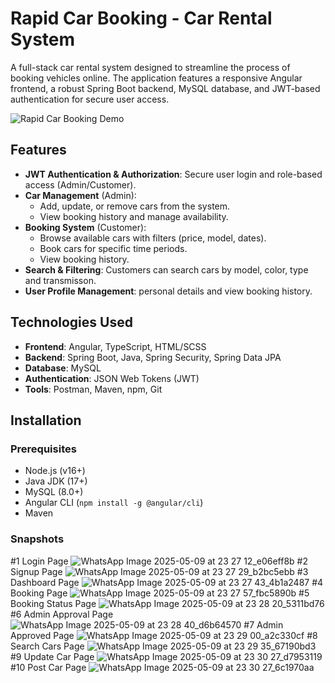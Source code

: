 # Rapid Car Booking - Car Rental System

A full-stack car rental system designed to streamline the process of booking vehicles online. The application features a responsive Angular frontend, a robust Spring Boot backend, MySQL database, and JWT-based authentication for secure user access.

![Rapid Car Booking Demo](demo.gif) <!-- Add a demo image/gif if available -->

## Features

- **JWT Authentication & Authorization**: Secure user login and role-based access (Admin/Customer).
- **Car Management** (Admin):
  - Add, update, or remove cars from the system.
  - View booking history and manage availability.
- **Booking System** (Customer):
  - Browse available cars with filters (price, model, dates).
  - Book cars for specific time periods.
  - View booking history.
- **Search & Filtering**: Customers can search cars by model, color, type and transmisson.
- **User Profile Management**: personal details and view booking history.

## Technologies Used

- **Frontend**: Angular, TypeScript, HTML/SCSS
- **Backend**: Spring Boot, Java, Spring Security, Spring Data JPA
- **Database**: MySQL
- **Authentication**: JSON Web Tokens (JWT)
- **Tools**: Postman, Maven, npm, Git

## Installation

### Prerequisites
- Node.js (v16+)
- Java JDK (17+)
- MySQL (8.0+)
- Angular CLI (`npm install -g @angular/cli`)
- Maven


### Snapshots
#1 Login Page
![WhatsApp Image 2025-05-09 at 23 27 12_e06eff8b](https://github.com/user-attachments/assets/d2f96132-f05c-4d0b-963c-0f3847dd2ae5)
#2 Signup Page 
![WhatsApp Image 2025-05-09 at 23 27 29_b2bc5ebb](https://github.com/user-attachments/assets/541a6ea9-2096-4af0-95ba-9cbe53375447)
#3 Dashboard Page 
![WhatsApp Image 2025-05-09 at 23 27 43_4b1a2487](https://github.com/user-attachments/assets/91049df0-70b1-4be5-ab22-53a499b9c82d)
#4 Booking Page
![WhatsApp Image 2025-05-09 at 23 27 57_fbc5890b](https://github.com/user-attachments/assets/833fed60-967b-4c65-8e80-e1f975cd8b07)
#5 Booking Status Page
![WhatsApp Image 2025-05-09 at 23 28 20_5311bd76](https://github.com/user-attachments/assets/1dfcc6c7-a552-44ce-81b4-779ef1db3e40)
#6 Admin Approval Page
![WhatsApp Image 2025-05-09 at 23 28 40_d6b64570](https://github.com/user-attachments/assets/85cc06f8-7a24-4d0d-8057-f800035b2ae4)
#7 Admin Approved Page 
![WhatsApp Image 2025-05-09 at 23 29 00_a2c330cf](https://github.com/user-attachments/assets/f2b9ed0b-9dd1-4290-929d-6d91b41540f6)
#8 Search Cars Page
![WhatsApp Image 2025-05-09 at 23 29 35_67190bd3](https://github.com/user-attachments/assets/1245c056-99f2-43ed-9403-e80bac04c382)
#9 Update Car Page 
![WhatsApp Image 2025-05-09 at 23 30 27_d7953119](https://github.com/user-attachments/assets/46857586-ec10-449d-9074-ba2777d4fbbc)
#10 Post Car Page
![WhatsApp Image 2025-05-09 at 23 30 27_6c1970aa](https://github.com/user-attachments/assets/e4137a63-bf22-43ce-91cc-b8030b1425b1)






